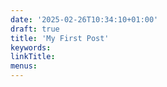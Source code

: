 ```yaml
---
date: '2025-02-26T10:34:10+01:00'
draft: true
title: 'My First Post'
keywords: 
linkTitle: 
menus: 
---
```


